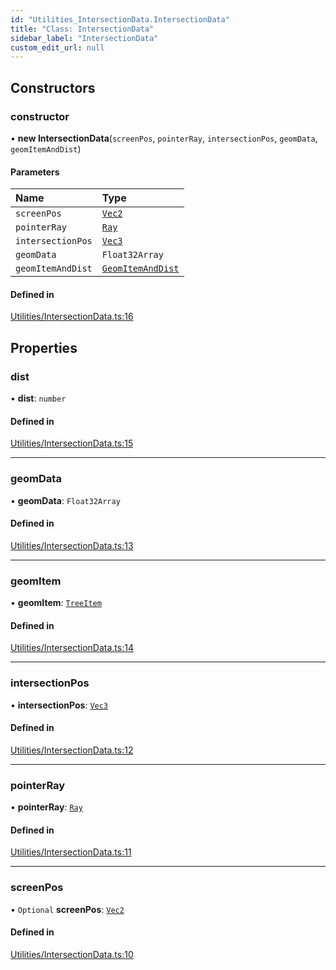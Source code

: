 ```yaml
---
id: "Utilities_IntersectionData.IntersectionData"
title: "Class: IntersectionData"
sidebar_label: "IntersectionData"
custom_edit_url: null
---
```




## Constructors

### constructor

• **new IntersectionData**(`screenPos`, `pointerRay`, `intersectionPos`, `geomData`, `geomItemAndDist`)

#### Parameters

| Name | Type |
| :------ | :------ |
| `screenPos` | [`Vec2`](../Math/Math_Vec2.Vec2) |
| `pointerRay` | [`Ray`](../Math/Math_Ray.Ray) |
| `intersectionPos` | [`Vec3`](../Math/Math_Vec3.Vec3) |
| `geomData` | `Float32Array` |
| `geomItemAndDist` | [`GeomItemAndDist`](Utilities_IntersectionData.GeomItemAndDist) |

#### Defined in

[Utilities/IntersectionData.ts:16](https://github.com/ZeaInc/zea-engine/blob/2a869013/src/Utilities/IntersectionData.ts#L16)

## Properties

### dist

• **dist**: `number`

#### Defined in

[Utilities/IntersectionData.ts:15](https://github.com/ZeaInc/zea-engine/blob/2a869013/src/Utilities/IntersectionData.ts#L15)

___

### geomData

• **geomData**: `Float32Array`

#### Defined in

[Utilities/IntersectionData.ts:13](https://github.com/ZeaInc/zea-engine/blob/2a869013/src/Utilities/IntersectionData.ts#L13)

___

### geomItem

• **geomItem**: [`TreeItem`](../SceneTree/SceneTree_TreeItem.TreeItem)

#### Defined in

[Utilities/IntersectionData.ts:14](https://github.com/ZeaInc/zea-engine/blob/2a869013/src/Utilities/IntersectionData.ts#L14)

___

### intersectionPos

• **intersectionPos**: [`Vec3`](../Math/Math_Vec3.Vec3)

#### Defined in

[Utilities/IntersectionData.ts:12](https://github.com/ZeaInc/zea-engine/blob/2a869013/src/Utilities/IntersectionData.ts#L12)

___

### pointerRay

• **pointerRay**: [`Ray`](../Math/Math_Ray.Ray)

#### Defined in

[Utilities/IntersectionData.ts:11](https://github.com/ZeaInc/zea-engine/blob/2a869013/src/Utilities/IntersectionData.ts#L11)

___

### screenPos

• `Optional` **screenPos**: [`Vec2`](../Math/Math_Vec2.Vec2)

#### Defined in

[Utilities/IntersectionData.ts:10](https://github.com/ZeaInc/zea-engine/blob/2a869013/src/Utilities/IntersectionData.ts#L10)

